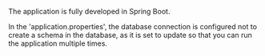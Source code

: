 The application is fully developed in Spring Boot.

In the 'application.properties', the database connection is configured not to create a schema in the database, as it is set to update so that you can run the application multiple times.
